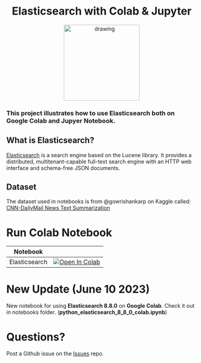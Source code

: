 <h1 align="center">Elasticsearch with Colab & Jupyter </h1>
<p align="center">
<img src="https://iconape.com/wp-content/files/op/370830/svg/370830.svg" alt="drawing" width="200" />
</p>

### This project illustrates how to use Elasticsearch both on Google Colab and Jupyer Notebook.

## What is Elasticsearch?
[Elasticsearch](https://en.wikipedia.org/wiki/Elasticsearch) is a search engine based on the Lucene library. It provides a distributed, multitenant-capable full-text search engine with an HTTP web interface and schema-free JSON documents.

## Dataset 
The dataset used in notebooks is from @gowrishankarp on Kaggle called: [CNN-DailyMail News Text Summarization](https://www.kaggle.com/datasets/gowrishankarp/newspaper-text-summarization-cnn-dailymail)

# Run Colab Notebook

|      Notebook      |                                                                                                                                                                                                 |
|:------------------:|:-----------------------------------------------------------------------------------------------------------------------------------------------------------------------------------------------:|
| Elasticsearch | [![Open In Colab](https://colab.research.google.com/assets/colab-badge.svg)](https://colab.research.google.com/github/HamidRezaAttar/Elasticsearch-Jupyter-Colab/blob/main/notebooks/python-elasticsearch-colab.ipynb) |

# New Update (June 10 2023)
New notebook for using **Elasticsearch 8.8.0** on **Google Colab**. Check it out in notebooks folder. (**python_elasticsearch_8_8_0_colab.ipynb**)

# Questions?
Post a Github issue on the [Issues](https://github.com/HamidRezaAttar/Elasticsearch-Jupyter-Colab/issues) repo.
